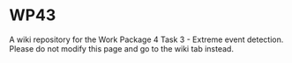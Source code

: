 # WP43
A wiki repository for the Work Package 4 Task 3 - Extreme event detection. Please do not modify this page and go to the wiki tab instead.
